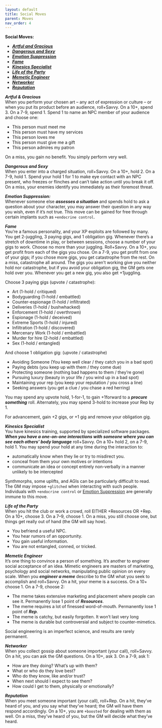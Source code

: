 ```yaml
---
layout: default
title: Social Moves
parent: Moves
nav_order: 4
---
```


**Social Moves:**

- **_[Artful and Gracious](https://eclipse-phase-apocalypse.obsidianportal.com/wikis/moves#Gracious)_**
- **_[Dangerous and Sexy](https://eclipse-phase-apocalypse.obsidianportal.com/wikis/moves#Sexy)_**
- **_[Emotion Suppression](https://eclipse-phase-apocalypse.obsidianportal.com/wikis/moves#Emotion)_**
- **_[Fame](https://eclipse-phase-apocalypse.obsidianportal.com/wikis/moves#Fame)_**
- **_[Kinesics Specialist](https://eclipse-phase-apocalypse.obsidianportal.com/wikis/moves#Kinesics)_**
- **_[Life of the Party](https://eclipse-phase-apocalypse.obsidianportal.com/wikis/moves#Party)_**
- **_[Memetic Engineer](https://eclipse-phase-apocalypse.obsidianportal.com/wikis/moves#Mimetic)_**
- **_[Networker](https://eclipse-phase-apocalypse.obsidianportal.com/wikis/moves#Networker)_**
- **_[Reputation](https://eclipse-phase-apocalypse.obsidianportal.com/wikis/moves#Reputation)_**

**_Artful & Gracious_**  
When you perform your chosen art – any act of expression or culture – or when you put its product before an audience, roll+Savvy. On a 10+, spend 3. On a 7-9, spend 1. Spend 1 to name an NPC member of your audience and choose one:

- This person must meet me
- This person must have my services
- This person loves me
- This person must give me a gift
- This person admires my patron

On a miss, you gain no benefit. You simply perform very well.

**_Dangerous and Sexy_**  
When you enter into a charged situation, roll+Savvy. On a 10+, hold 2. On a 7-9, hold 1. Spend your hold 1 for 1 to make eye contact with an NPC present, who freezes or flinches and can’t take action until you break it off. On a miss, your enemies identify you immediately as their foremost threat.

**_Emotion Suppression:_**  
Whenever someone else **_assesses a situation_** and spends hold to ask a question about your character, you may answer their question in any way you wish, even if it’s not true. This move can be gained for free through certain implants such as `+endocrine control`.

**_Fame_**  
You’re a famous personality, and your XP exploits are followed by many. You get 2-juggling, 3 paying gigs, and 1 obligation gig. Whenever there’s a stretch of downtime in play, or between sessions, choose a number of your gigs to work. Choose no more than your juggling. Roll+Savvy. On a 10+, you get profit from each of the gigs you chose. On a 7-9, you get profit from one of your gigs; if you chose more gigs, you get catastrophe from the rest. On a miss, catastrophe all around. The gigs you aren’t working give you neither hold nor catastrophe, but if you avoid your obligation gig, the GM gets one hold over you. Whenever you get a new gig, you also get +1juggling.

Choose 3 paying gigs (upvote / catastrophe):

- Art (1-hold / critiqued)
- Bodyguarding (1-hold / embattled)
- Counter-espionage (1-hold / infiltrated)
- Deliveries (1-hold / bushwhacked)
- Enforcement (1-hold / overthrown)
- Espionage (1-hold / deceived)
- Extreme Sports (1-hold / injured)
- Infiltration (1-hold / discovered)
- Mercenary Work (1-hold / embattled)
- Murder for hire (2-hold / embattled)
- Sex (1-hold / entangled)

And choose 1 obligation gig: (upvote / catastrophe)

- Avoiding Someone (You keep well clear / they catch you in a bad spot)
- Paying debts (you keep up with them / they come due)
- Protecting someone (nothing bad happens to them / they’re gone)
- Pursuing luxury (beauty in your life / you wind up in a bad spot)
- Maintaining your rep (you keep your reputation / you cross a line)
- Seeking answers (you get a clue / you chase a red herring)

You may spend any upvote hold, 1-for-1, to gain +1forward to a **_procure something_** roll. Alternately, you may spend 3-hold to increase your Rep by 1.

For advancement, gain +2 gigs, or +1 gig and remove your obligation gig.

**_Kinesics Specialist_**  
You have kinesics training, supported by specialized software packages. **_When you have a one-on-one interactions with someone where you can see each others’ body language_** roll+Savvy. On a 10+ hold 2, on a 7-9, hold 1. You may spend your hold at any time during the interaction to:

- automatically know when they lie or try to misdirect you.
- conceal from them your own motives or intentions
- communicate an idea or concept entirely non-verbally in a manner unlikely to be intercepted

Synthmorphs, some uplifts, and AGIs can be particularly difficult to read. The GM may impose `+glitched` when interacting with such people. Individuals with `+endocrine control` or [Emotion Suppression](https://eclipse-phase-apocalypse.obsidianportal.com/wikis/moves#Emotion) are generally immune to this move.

**_Life of the Party_**  
When you hit the club or work a crowd, roll EITHER +Resources OR +Rep. On a 10+, choose 3. On a 7–9, choose 1. On a miss, you still choose one, but things get really out of hand (the GM will say how).

- You befriend a useful NPC.
- You hear rumors of an opportunity.
- You gain useful information.
- You are not entangled, conned, or tricked.

**_Memetic Engineer_**  
It’s one thing to convince a person of something. It’s another to engineer social acceptance of an idea. Mimetic engineers are masters of marketing, psychology and social networks, manipulating public opinion on every scale. When you **_engineer a meme_** describe to the GM what you seek to accomplish and roll+Savvy. On a hit, your meme is a success. On a 10+ choose 1. On a 7-9, choose 2:

- The meme takes extensive marketing and placement where people can see it. Permanently lose 1 point of **_Resources_**.
- The meme requires a lot of finessed word-of-mouth. Permanently lose 1 point of **_Rep_**.
- The meme is catchy, but easily forgotten. It won’t last very long
- The meme is durable but controversial and subject to counter-mimetics.

Social engineering is an imperfect science, and results are rarely permanent.

**_Networker_**  
When you collect gossip about someone important (your call), roll+Savvy. On a hit, you can ask the GM questions. On a 10+, ask 3. On a 7-9, ask 1:

- How are they doing? What’s up with them?
- What or who do they love best?
- Who do they know, like and/or trust?
- When next should I expect to see them?
- How could I get to them, physically or emotionally?

**_Reputation_**  
When you meet someone important (your call), roll+Rep. On a hit, they’ve heard of you, and you say what they’ve heard; the GM will have them respond accordingly. On a 10+, you are `+boosted` for dealing with them as well. On a miss, they’ve heard of you, but the GM will decide what they’ve heard.
